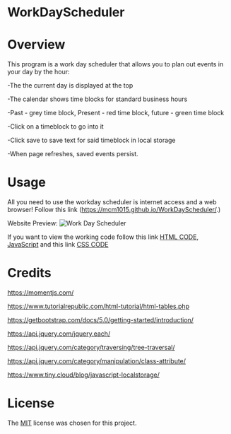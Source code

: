# WorkDayScheduler

# Overview
This program is a work day scheduler that allows you to plan out events in your day by the hour:

-The the current day is displayed at the top 

-The calendar shows time blocks for standard business hours

-Past - grey time block, Present - red time block, future - green time block

-Click on a timeblock to go into it

-Click save to save text for said timeblock in local storage 

-When page refreshes, saved events persist. 


# Usage
All you need to use the workday scheduler is internet access and a web browser!
Follow this link (https://mcm1015.github.io/WorkDayScheduler/.)

Website Preview: 
![Work Day Scheduler](./assets/images/x)

If you want to view the working code follow this link [HTML CODE](index.html), [JavaScript](./Assets/js/script.js) and this link [CSS CODE](./Assets/css/style.css)

# Credits
https://momentjs.com/

https://www.tutorialrepublic.com/html-tutorial/html-tables.php

https://getbootstrap.com/docs/5.0/getting-started/introduction/

https://api.jquery.com/jquery.each/

https://api.jquery.com/category/traversing/tree-traversal/

https://api.jquery.com/category/manipulation/class-attribute/

https://www.tiny.cloud/blog/javascript-localstorage/



# License

The [MIT](LICENSE) license was chosen for this project. 
